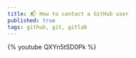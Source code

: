 ```yaml
---
title: 📬 How to contact a GitHub user
published: true
tags: github, git, gitlab
---
```


{% youtube QXYn5tSD0Pk %}
